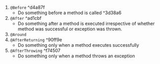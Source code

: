 1. ```@Before``` ^d4a87f
	- Do something before a method is called ^3d38a6
2. ```@After``` ^ad1cbf
	- Do something after a method is executed irrespective of whether method was successful or exception was thrown.
3. ```@Around```
4. ```@AfterReturning``` ^90ff9e
	- Do something only when a method executes successfully
5. ```@AfterThrowing``` ^f74507
	- Do something only when a method throws an exception